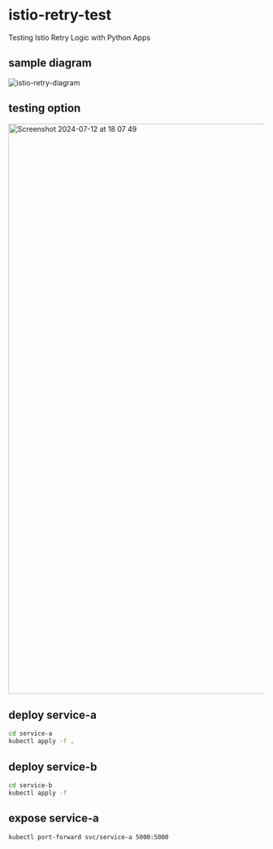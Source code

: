 # istio-retry-test
Testing Istio Retry Logic with Python Apps

## sample diagram
![istio-retry-diagram](https://github.com/user-attachments/assets/8d891383-3a67-4360-bd6a-e6eba963d745)

## testing option
<img width="1122" alt="Screenshot 2024-07-12 at 18 07 49" src="https://github.com/user-attachments/assets/4c724cf4-63fb-4e76-8d6d-241782dc5657">

## deploy service-a
```sh
cd service-a
kubectl apply -f .
```

## deploy service-b
```sh
cd service-b
kubectl apply -f
```

## expose service-a
```sh
kubectl port-forward svc/service-a 5000:5000
```
